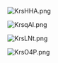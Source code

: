 ![KrsHHA.png](https://s2.ax1x.com/2019/10/27/KrsHHA.png)

![KrsqAI.png](https://s2.ax1x.com/2019/10/27/KrsqAI.png)

![KrsLNt.png](https://s2.ax1x.com/2019/10/27/KrsLNt.png)

![KrsO4P.png](https://s2.ax1x.com/2019/10/27/KrsO4P.png)

